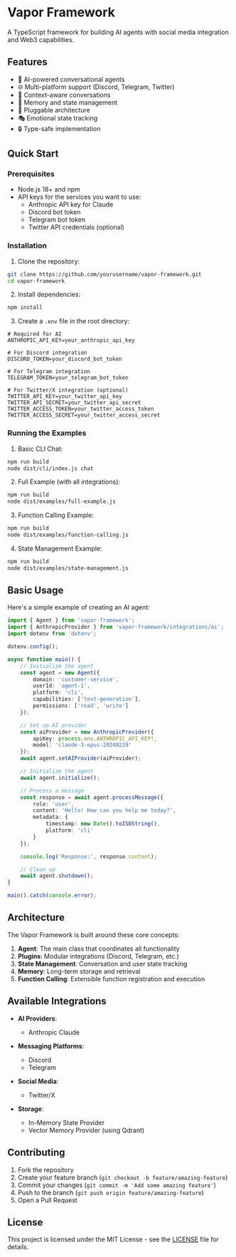 # Vapor Framework

A TypeScript framework for building AI agents with social media integration and Web3 capabilities.

## Features

- 🤖 AI-powered conversational agents
- 🌐 Multi-platform support (Discord, Telegram, Twitter)
- 💬 Context-aware conversations
- 🧠 Memory and state management
- 🔌 Pluggable architecture
- 🎭 Emotional state tracking
- 🔒 Type-safe implementation

## Quick Start

### Prerequisites

- Node.js 18+ and npm
- API keys for the services you want to use:
  - Anthropic API key for Claude
  - Discord bot token
  - Telegram bot token
  - Twitter API credentials (optional)

### Installation

1. Clone the repository:
```bash
git clone https://github.com/yourusername/vapor-framework.git
cd vapor-framework
```

2. Install dependencies:
```bash
npm install
```

3. Create a `.env` file in the root directory:
```env
# Required for AI
ANTHROPIC_API_KEY=your_anthropic_api_key

# For Discord integration
DISCORD_TOKEN=your_discord_bot_token

# For Telegram integration
TELEGRAM_TOKEN=your_telegram_bot_token

# For Twitter/X integration (optional)
TWITTER_API_KEY=your_twitter_api_key
TWITTER_API_SECRET=your_twitter_api_secret
TWITTER_ACCESS_TOKEN=your_twitter_access_token
TWITTER_ACCESS_SECRET=your_twitter_access_secret
```

### Running the Examples

1. Basic CLI Chat:
```bash
npm run build
node dist/cli/index.js chat
```

2. Full Example (with all integrations):
```bash
npm run build
node dist/examples/full-example.js
```

3. Function Calling Example:
```bash
npm run build
node dist/examples/function-calling.js
```

4. State Management Example:
```bash
npm run build
node dist/examples/state-management.js
```

## Basic Usage

Here's a simple example of creating an AI agent:

```typescript
import { Agent } from 'vapor-framework';
import { AnthropicProvider } from 'vapor-framework/integrations/ai';
import dotenv from 'dotenv';

dotenv.config();

async function main() {
    // Initialize the agent
    const agent = new Agent({
        domain: 'customer-service',
        userId: 'agent-1',
        platform: 'cli',
        capabilities: ['text-generation'],
        permissions: ['read', 'write']
    });

    // Set up AI provider
    const aiProvider = new AnthropicProvider({
        apiKey: process.env.ANTHROPIC_API_KEY!,
        model: 'claude-3-opus-20240229'
    });
    await agent.setAIProvider(aiProvider);

    // Initialize the agent
    await agent.initialize();

    // Process a message
    const response = await agent.processMessage({
        role: 'user',
        content: 'Hello! How can you help me today?',
        metadata: {
            timestamp: new Date().toISOString(),
            platform: 'cli'
        }
    });

    console.log('Response:', response.content);

    // Clean up
    await agent.shutdown();
}

main().catch(console.error);
```

## Architecture

The Vapor Framework is built around these core concepts:

1. **Agent**: The main class that coordinates all functionality
2. **Plugins**: Modular integrations (Discord, Telegram, etc.)
3. **State Management**: Conversation and user state tracking
4. **Memory**: Long-term storage and retrieval
5. **Function Calling**: Extensible function registration and execution

## Available Integrations

- **AI Providers**:
  - Anthropic Claude
  
- **Messaging Platforms**:
  - Discord
  - Telegram
  
- **Social Media**:
  - Twitter/X
  
- **Storage**:
  - In-Memory State Provider
  - Vector Memory Provider (using Qdrant)

## Contributing

1. Fork the repository
2. Create your feature branch (`git checkout -b feature/amazing-feature`)
3. Commit your changes (`git commit -m 'Add some amazing feature'`)
4. Push to the branch (`git push origin feature/amazing-feature`)
5. Open a Pull Request

## License

This project is licensed under the MIT License - see the [LICENSE](LICENSE) file for details. 